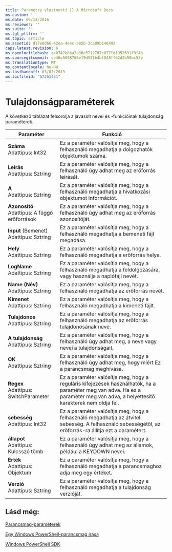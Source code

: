 ```yaml
---
title: Parametry vlastností |} A Microsoft Docs
ms.custom: ''
ms.date: 09/13/2016
ms.reviewer: ''
ms.suite: ''
ms.tgt_pltfrm: ''
ms.topic: article
ms.assetid: d17e0d66-42ea-4e4c-a85b-3ca09b146492
caps.latest.revision: 6
ms.openlocfilehash: cc0742b86a7a36e5712707c077fd1952691f3f4b
ms.sourcegitcommit: ce46e5098786e19d521b4bf948ff62d2b90bc53e
ms.translationtype: MT
ms.contentlocale: hu-HU
ms.lasthandoff: 03/02/2019
ms.locfileid: "57251421"
---
```

# <a name="property-parameters"></a>Tulajdonságparaméterek

A következő táblázat felsorolja a javasolt nevei és -funkcióinak tulajdonság paraméterek.

|Paraméter|Funkció|
|---|---|
|**Száma**<br>Adattípus: Int32|Ez a paraméter valósítja meg, hogy a felhasználó megadhatja a dolgozhatók objektumok száma.|
|**Leírás**<br>Adattípus: Sztring|Ez a paraméter valósítja meg, hogy a felhasználó úgy adhat meg az erőforrás leírását.|
|**A**<br>Adattípus: Sztring|Ez a paraméter valósítja meg, hogy a felhasználó megadhatja a hivatkozási objektumot információt.|
|**Azonosító**<br>Adattípus: A függő erőforrások|Ez a paraméter valósítja meg, hogy a felhasználó úgy adhat meg az erőforrás azonosítóját.|
|**Input** (Bemenet)<br>Adattípus: Sztring|Ez a paraméter valósítja meg, hogy a felhasználó megadhatja a bemeneti fájl megadása.|
|**Hely**<br>Adattípus: Sztring|Ez a paraméter valósítja meg, hogy a felhasználó megadhatja a erőforrás helye.|
|**LogName**<br>Adattípus: Sztring|Ez a paraméter valósítja meg, hogy a felhasználó megadhatja a feldolgozására, vagy használja a naplófájl nevét.|
|**Name (Név)**<br>Adattípus: Sztring|Ez a paraméter valósítja meg, hogy a felhasználó megadhatja az erőforrás nevét.|
|**Kimenet**<br>Adattípus: Sztring|Ez a paraméter valósítja meg, hogy a felhasználó megadhatja a kimeneti fájlt.|
|**Tulajdonos**<br>Adattípus: Sztring|Ez a paraméter valósítja meg, hogy a felhasználó megadhatja az erőforrás tulajdonosának neve.|
|**A tulajdonság**<br>Adattípus: Sztring|Ez a paraméter valósítja meg, hogy a felhasználó úgy adhat meg, a neve vagy nevei a tulajdonságait.|
|**OK**<br>Adattípus: Sztring|Ez a paraméter valósítja meg, hogy a felhasználó úgy adhat meg, hogy miért Ez a parancsmag meghívása.|
|**Regex**<br>Adattípus: SwitchParameter|Ez a paraméter valósítja meg, hogy a reguláris kifejezések használhatók, ha a paraméter meg van adva. Ha ez a paraméter meg van adva, a helyettesítő karakterek nem oldja fel.|
|**sebesség**<br>Adattípus: Int32|Ez a paraméter valósítja meg, hogy a felhasználó megadhatja az átviteli sebesség. A felhasználó sebességétől, az erőforrás-ra állítja ezt a paramétert.|
|**állapot**<br>Adattípus: Kulcsszó tömb|Ez a paraméter valósítja meg, hogy a felhasználó úgy adhat meg az államok, például a KEYDOWN nevei.|
|**Érték**<br>Adattípus: Objektum|Ez a paraméter valósítja meg, hogy a felhasználó megadhatja a parancsmaghoz adja meg egy értéket.|
|**Verzió**<br>Adattípus: Sztring|Ez a paraméter valósítja meg, hogy a felhasználó megadhatja a tulajdonság verzióját.|

## <a name="see-also"></a>Lásd még:

[Parancsmag-paraméterek](./cmdlet-parameters.md)

[Egy Windows PowerShell-parancsmag írása](./writing-a-windows-powershell-cmdlet.md)

[Windows PowerShell SDK](../windows-powershell-reference.md)

